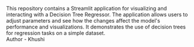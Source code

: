 This repository contains a Streamlit application for visualizing and interacting with a Decision Tree Regressor. The application allows users to adjust parameters and see how the changes affect the model's performance and visualizations. It demonstrates the use of decision trees for regression tasks on a simple dataset.
<br>
Author - Khushi

